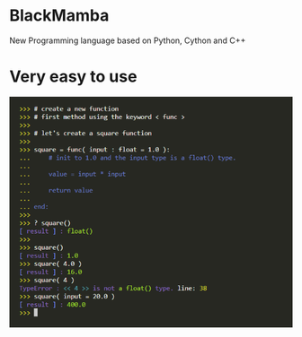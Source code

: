 # BlackMamba
New Programming language based on Python, Cython and C++
# Very easy to use 

![ScreenShot](/images/create_function1.png)


